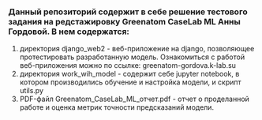 <h3>Данный репозиторий содержит в себе решение тестового задания на редстажировку Greenatom CaseLab ML Анны Гордовой.
В нем содержатся:</h3>
<ol>
   <li>директория django_web2 - веб-приложение на django, позволяющее протестировать разработанную модель.
   Ознакомиться с работой веб-приложения можно по ссылке: greenatom-gordova.k-lab.su</li>
   <li> директория work_wih_model - содержит себе jupyter notebook, в котором производились обучение и настройка модели, и скрипт utils.py</li>
   <li>PDF-файл Greenatom_CaseLab_ML_отчет.pdf - отчет о проделанной работе и оценка метрик точности предсказаний модели.</li>
</ol>
